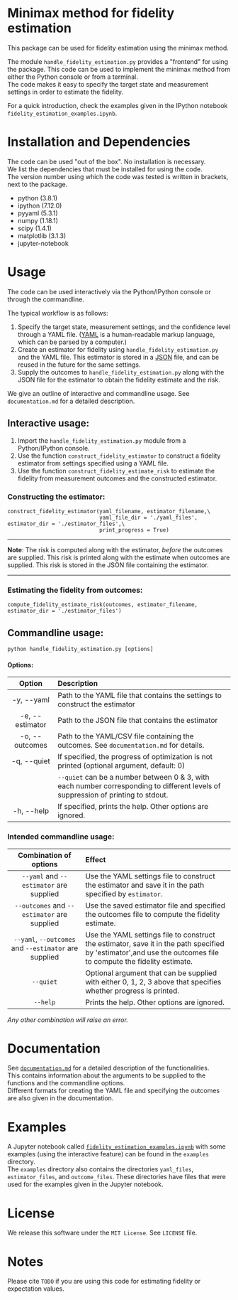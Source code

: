 # Minimax method for fidelity estimation

This package can be used for fidelity estimation using the minimax method.

The module `handle_fidelity_estimation.py` provides a "frontend" for using the package. This code can be used to implement the minimax method from either the Python console or from a terminal.\
The code makes it easy to specify the target state and measurement settings in order to estimate the fidelity.

For a quick introduction, check the examples given in the IPython notebook `fidelity_estimation_examples.ipynb`.

# Installation and Dependencies
The code can be used "out of the box". No installation is necessary.\
We list the dependencies that must be installed for using the code.\
The version number using which the code was tested is written in brackets, next to the package.

- python (3.8.1)
- ipython (7.12.0)
- pyyaml (5.3.1)
- numpy (1.18.1)
- scipy (1.4.1)
- matplotlib (3.1.3)
- jupyter-notebook

# Usage
The code can be used interactively via the Python/IPython console or through the commandline.

The typical workflow is as follows:
1. Specify the target state, measurement settings, and the confidence level through a YAML file. ([YAML](https://pyyaml.org/) is a human-readable markup language, which can be parsed by a computer.)
2. Create an estimator for fidelity using `handle_fidelity_estimation.py` and the YAML file. This estimator is stored in a [JSON](https://www.json.org/json-en.html) file, and can be reused in the future for the same settings.
3. Supply the outcomes to `handle_fidelity_estimation.py` along with the JSON file for the estimator to obtain the fidelity estimate and the risk.

We give an outline of interactive and commandline usage. See `documentation.md` for a detailed description.

## <a name="interactive">Interactive usage:
1. Import the `handle_fidelity_estimation.py` module from a Python/IPython console.
2. Use the function `construct_fidelity_estimator` to construct a fidelity estimator from  settings specified using a YAML file.
3. Use the function `construct_fidelity_estimate_risk` to estimate the fidelity from measurement outcomes and the constructed estimator.

### Constructing the estimator:
```
construct_fidelity_estimator(yaml_filename, estimator_filename,\
                             yaml_file_dir = './yaml_files', estimator_dir = './estimator_files',\
                             print_progress = True)
```

---------

**Note**: The risk is computed along with the estimator, *before* the outcomes are supplied. This risk is printed along with the estimate when outcomes are supplied. This risk is stored in the JSON file containing the estimator.

---------

### Estimating the fidelity from outcomes:
```
compute_fidelity_estimate_risk(outcomes, estimator_filename, estimator_dir = './estimator_files')
```

## Commandline usage:
```
python handle_fidelity_estimation.py [options]
```

#### Options:
| Option         | Description                                    |
| :---:          | :---                                           |
|-y, --yaml      | Path to the YAML file that contains the settings to construct the estimator |
|-e, --estimator | Path to the JSON file that contains the estimator |
|-o, --outcomes  | Path to the YAML/CSV file containing the outcomes. See `documentation.md` for details.  |
|-q, --quiet     | If specified, the progress of optimization is not printed (optional argument, default: 0)|
|                | `--quiet` can be a number between 0 & 3, with each number corresponding to different levels of suppression of printing to stdout.|
|-h, --help      | If specified, prints the help. Other options are ignored. |

### Intended commandline usage:

| Combination of options                                | Effect                                                                                                 |
| :---:                                                 | :---                                                                                                   |
| `--yaml` and `--estimator` are supplied               | Use the YAML settings file to construct the estimator and save it in the path specified by `estimator`.|
| `--outcomes` and `--estimator` are supplied           | Use the saved estimator file and specified the outcomes file to compute the fidelity estimate.|
| `--yaml`, `--outcomes` and `--estimator` are supplied | Use the YAML settings file to construct the estimator, save it in the path specified by 'estimator',and use the outcomes file to compute the fidelity estimate.|
| `--quiet`                                             | Optional argument that can be supplied with either 0, 1, 2, 3 above that specifies whether progress is printed. |
| `--help`                                              | Prints the help. Other options are ignored. |

*Any other combination will raise an error.*

# Documentation
See [`documentation.md`](documentation.md) for a detailed description of the functionalities.\
This contains information about the arguments to be supplied to the functions and the commandline options.\
Different formats for creating the YAML file and specifying the outcomes are also given in the documentation.

# Examples
A Jupyter notebook called [`fidelity_estimation_examples.ipynb`](examples/fidelity_estimation_examples.ipynb) with some examples (using the interactive feature) can be found in the `examples` directory.\
The `examples` directory also contains the directories `yaml_files`, `estimator_files`, and `outcome_files`. These directories have files that were used for the examples given in the Jupyter notebook.

# License
We release this software under the `MIT License`. See `LICENSE` file.

# Notes
Please cite `TODO` if you are using this code for estimating fidelity or expectation values.
